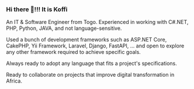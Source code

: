 ### Hi there 👋!!! It is Koffi

An IT & Software Engineer from Togo. Experienced in working with C#.NET, PHP, Python, JAVA, and not language-sensitive. 

Used a bunch of development frameworks such as ASP.NET Core, CakePHP, Yii Framework, Laravel, Django, FastAPI, ... and open to explore any other framework required to achieve specific goals.

Always ready to adopt any language that fits a project's specifications.

Ready to collaborate on projects that improve digital transformation in Africa.



<!--
**koffisani/koffisani** is a ✨ _special_ ✨ repository because its `README.md` (this file) appears on your GitHub profile.

Here are some ideas to get you started:

- 🔭 I’m currently working on ...
- 🌱 I’m currently learning ...
- 👯 I’m looking to collaborate on ...
- 🤔 I’m looking for help with ...
- 💬 Ask me about ...
- 📫 How to reach me: ...
- 😄 Pronouns: ...
- ⚡ Fun fact: ...
-->
